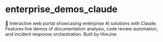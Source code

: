# enterprise_demos_claude
🤖 Interactive web portal showcasing enterprise AI solutions with Claude. Features live demos of documentation analysis, code review automation, and incident response orchestration. Built by HimJoe.
